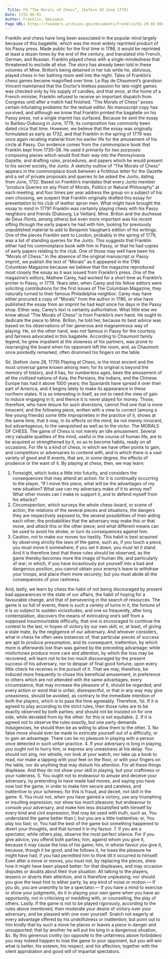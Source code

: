 ```yaml
---
 Title: FO-“The Morals of Chess”, [before 28 June 1779]
Date: 1732-06-01
Author: Franklin, Benjamin
Page URL: https://founders.archives.gov/documents/Franklin/01-29-02-0608
---
```


Franklin and chess have long been associated in the popular mind largely because of this bagatelle, which was the most widely reprinted product of his Passy press. Made public for the first time in 1786, it would be reprinted at least a dozen times by the end of the century, and translated into French, German, and Russian.
Franklin played chess with a single-mindedness that threatened to exclude all else. The story has already been told in these volumes of Mme. Brillon’s being detained in her tub while he, oblivious, played chess in her bathing room well into the night. Tales of Franklin’s chess games became magnified over time. Le Ray de Chaumont’s grandson Vincent maintained that the Doctor’s tireless passion for late-night games was checked only by his supply of candles, and that once, at the home of a French minister, Franklin refused to receive an important dispatch from Congress until after a match had finished.
“The Morals of Chess” poses certain infuriating problems for the textual editor. No manuscript copy has survived, and although we know that Franklin printed the bagatelle on his Passy press, not a single imprint has surfaced. Because he sent the essay to Barbeu-Dubourg in June, 1779, its composition has commonly been dated circa that time. However, we believe that the essay was originally formulated as early as 1732, and that Franklin in the spring of 1779 was once again recalling material from his earlier life for the amusement of his circle at Passy.
Our evidence comes from the commonplace book that Franklin kept from 1730–38. He used it primarily for two purposes: composing pieces which would find their way into the Pennsylvania Gazette, and drafting rules, procedures, and papers which he would present to his secret society, the Junto. A sketchy outline of “The Morals of Chess” appears in the commonplace book between a fictitious letter for the Gazette and a set of private proposals and queries to be asked the Junto, dating from June, 1732. Based on Franklin’s mandates that every Junto member “produce Queries on any Point of Morals, Politics or Natural Philosophy” at each meeting, and four times per year address the group on a subject of his own choosing, we suspect that Franklin originally drafted this essay for presentation to his club of leather apron men.
What might have brought the essay to mind in 1779? Franklin was certainly playing chess with his Passy neighbors and friends (Dubourg, Le Veillard, Mme. Brillon and the duchesse de Deux-Ponts, among others) but even more important was his recent sifting through the early papers he had with him, looking for previously unpublished material to add to Benjamin Vaughan’s edition of his writings. One of the pieces Franklin sent to London, probably in the spring of 1779, was a list of standing queries for the Junto. This suggests that Franklin either had his commonplace book with him in Passy, or that he had copies of early papers relating to the club. One of those may well have been his “Morals of Chess.”
In the absence of the original manuscript or Passy imprint, we publish the text of “Morals” as it appeared in the 1786 Columbian Magazine because we believe that the magazine reproduced most closely the essay as it was issued from Franklin’s press. One of the magazine’s editors, Mathew Carey, had worked for a short time as Franklin’s printer in Passy, in 1779. Years later, when Carey and his fellow editors were soliciting contributions for the first issues of The Columbian Magazine, they naturally turned to their famous Philadelphia neighbor. Carey may have either procured a copy of “Morals” from the author in 1786, or else have published the essay from an imprint he had kept since his days in the Passy shop. Either way, Carey’s text is certainly authoritative.
What little else we know about “The Morals of Chess” is from Franklin’s own hand. He ought to dedicate the piece to Mme. Brillon, he told her, because its best advice was based on his observations of her generous and magnanimous way of playing. He, on the other hand, was not famous in Passy for the courtesy and fairness advocated in this bagatelle. According to Chaumont family legend, he grew impatient at the slowness of his partners, was prone to rearranging the board when his opponent left the room, and, as Chaumont once pointedly remarked, often drummed his fingers on the table.
 
Sir,
[before June 28, 1779]
Playing at Chess, is the most ancient and the most universal game known among men; for its original is beyond the memory of history, and it has, for numberless ages, been the amusement of all the civilized nations of Asia, the Persians, the Indians, and the Chinese. Europe has had it above 1000 years; the Spaniards have spread it over their part of America, and it begins lately to make its appearance in these northern states. It is so interesting in itself, as not to need the view of gain to induce engaging in it; and thence it is never played for money. Those, therefore, who have leisure for such diversions, cannot find one that is more innocent; and the following piece, written with a view to correct (among a few young friends) some little improprieties in the practice of it, shows at the same time, that it may, in its effects on the mind, be not merely innocent, but advantageous, to the vanquished as well as to the victor.
The MORALS OF CHESS.
The game of Chess is not merely an idle amusement. Several very valuable qualities of the mind, useful in the course of human life, are to be acquired or strengthened by it, so as to become habits, ready on all occasions. For life is a kind of chess, in which we have often points to gain, and competitors or adversaries to contend with, and in which there is a vast variety of good and ill events, that are, in some degree, the effects of prudence or the want of it. By playing at chess, then, we may learn:
1. Foresight, which looks a little into futurity, and considers the consequences that may attend an action: for it is continually occurring to the player, “If I move this piece, what will be the advantages of my new situation? What use can my adversary make of it to annoy me? What other moves can I make to support it, and to defend myself from his attacks?
2. Circumspection, which surveys the whole chess-board, or scene of action, the relations of the several pieces and situations, the dangers they are respectively exposed to, the several possibilities of their aiding each other; the probabilities that the adversary may make this or that move, and attack this or the other piece; and what different means can be used to avoid his stroke, or turn its consequences against him.
3. Caution, not to make our moves too hastily. This habit is best acquired by observing strictly the laws of the game, such as, if you touch a piece, you must move it somewhere; if you set it down, you must let it stand. And it is therefore best that these rules should be observed, as the game thereby becomes more the image of human life, and particularly of war; in which, if you have incautiously put yourself into a bad and dangerous position, you cannot obtain your enemy’s leave to withdraw your troops, and place them more securely; but you must abide all the consequences of your rashness.

And, lastly, we learn by chess the habit of not being discouraged by present bad appearences in the state of our affairs, the habit of hoping for a favourable change, and that of persevering in the search of resources. The game is so full of events, there is such a variety of turns in it, the fortune of it is so subject to sudden vicissitudes, and one so frequently, after long contemplation, discovers the means of extricating one’s self from a supposed insurmountable difficulty, that one is encouraged to continue the contest to the last, in hopes of victory by our own skill, or, at least, of giving a stale mate, by the negligence of our adversary. And whoever considers, what in chess he often sees instances of, that particular pieces of success are apt to produce presumption, and its consequent, inattention, by which more is afterwards lost than was gained by the preceding advantage; while misfortunes produce more care and attention, by which the loss may be recovered, will learn not to be too much discouraged by the present success of his adversary, nor to despair of final good fortune, upon every little check he receives in the pursuit of it.
That we may, therefore, be induced more frequently to chuse this beneficial amusement, in preference to others which are not attended with the same advantages, every circumstance, that may increase the pleasure of it, should be regarded; and every action or word that is unfair, disrespectful, or that in any way may give uneasiness, should be avoided, as contrary to the immediate intention of both the players, which is to pass the time agreeably.
Therefore, 1st. If it is agreed to play according to the strict rules, then those rules are to be exactly observed by both parties; and should not be insisted on for one side, while deviated from by the other: for this is not equitable.
2. If it is agreed not to observe the rules exactly, but one party demands indulgencies, he should then be as willing to allow them to the other.
3. No false move should ever be made to extricate yourself out of a difficulty, or to gain an advantage. There can be no pleasure in playing with a person once detected in such unfair practice.
4. If your adversary is long in playing, you ought not to hurry him, or express any uneasiness at his delay. You should not sing, nor whistle, nor look at your watch, nor take up a book to read, nor make a tapping with your feet on the floor, or with your fingers on the table, nor do anything that may disturb his attention. For all these things displease. And they do not show your skill in playing, but your craftiness or your rudeness.
5. You ought not to endeavour to amuse and deceive your adversary, by pretending to have made bad moves, and saying you have now lost the game, in order to make him secure and careless, and inattentive to your schemes; for this is fraud, and deceit, not skill in the game.
6. You must not, when you have gained a victory, use any triumphing or insulting expression, nor show too much pleasure; but endeavour to console your adversary, and make him less dissatisfied with himself by every kind and civil expression, that may be used with truth, such as, You understand the game better than I, but you are a little inattentive; or, You play too fast; or, You had the best of the game but something happened to divert your thoughts, and that turned it in my favour.
7. If you are a spectator, while others play, observe the most perfect silence. For if you give advice, you offend both parties; him, against whom you give it, because it may cause the loss of his game; him, in whose favour you give it, because, though it be good, and he follows it, he loses the pleasure he might have had, if you had permitted him to think till it occurred to himself. Even after a move or moves, you must not, by replacing the pieces, shew how it might have been played better: for that displeases, and may occasion disputes or doubts about their true situation. All talking to the players, lessens or diverts their attention, and is therefore unpleasing; nor should you give the least hint to either party, by any kind of noise or motion.— If you do, you are unworthy to be a spectator.— If you have a mind to exercise or show your judgments, do it in playing your own game when you have an opportunity, not in criticising or meddling with, or counselling, the play of others.
Lastly. If the game is not to be played rigorously, according to the rules above mentioned, then moderate your desire of victory over your adversary, and be pleased with one over yourself. Snatch not eagerly at every advantage offered by his unskilfulness or inattention; but point out to him kindly that by such a move he places or leaves a piece in danger and unsupported; that by another he will put his king in a dangerous situation, &c. By this generous civility (so opposite to the unfairness above forbidden) you may indeed happen to lose the game to your opponent, but you will win what is better, his esteem, his respect, and his affection; together with the silent approbation and good will of impartial spectators.

